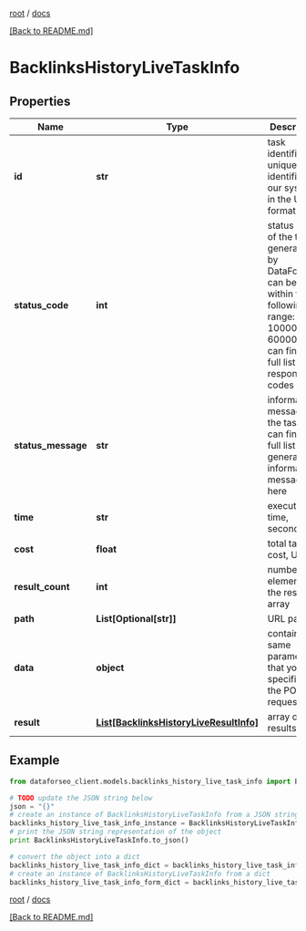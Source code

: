 [root](./../ "root") / [docs](./ "docs")

[[Back to README.md]](./../README.md "[Back to README.md]")

# BacklinksHistoryLiveTaskInfo

## Properties

Name | Type | Description | Notes
------------ | ------------- | ------------- | -------------
**id** | **str** | task identifier unique task identifier in our system in the UUID format | [optional]
**status_code** | **int** | status code of the task generated by DataForSEO, can be within the following range: 10000-60000 you can find the full list of the response codes here | [optional]
**status_message** | **str** | informational message of the task you can find the full list of general informational messages here | [optional]
**time** | **str** | execution time, seconds | [optional]
**cost** | **float** | total tasks cost, USD | [optional]
**result_count** | **int** | number of elements in the result array | [optional]
**path** | **List[Optional[str]]** | URL path | [optional]
**data** | **object** | contains the same parameters that you specified in the POST request | [optional]
**result** | [**List[BacklinksHistoryLiveResultInfo]**](BacklinksHistoryLiveResultInfo.md) | array of results | [optional]

## Example

```python
from dataforseo_client.models.backlinks_history_live_task_info import BacklinksHistoryLiveTaskInfo

# TODO update the JSON string below
json = "{}"
# create an instance of BacklinksHistoryLiveTaskInfo from a JSON string
backlinks_history_live_task_info_instance = BacklinksHistoryLiveTaskInfo.from_json(json)
# print the JSON string representation of the object
print BacklinksHistoryLiveTaskInfo.to_json()

# convert the object into a dict
backlinks_history_live_task_info_dict = backlinks_history_live_task_info_instance.to_dict()
# create an instance of BacklinksHistoryLiveTaskInfo from a dict
backlinks_history_live_task_info_form_dict = backlinks_history_live_task_info.from_dict(backlinks_history_live_task_info_dict)
```

  

[root](./../ "root") / [docs](./ "docs")

[[Back to README.md]](./../README.md "[Back to README.md]")